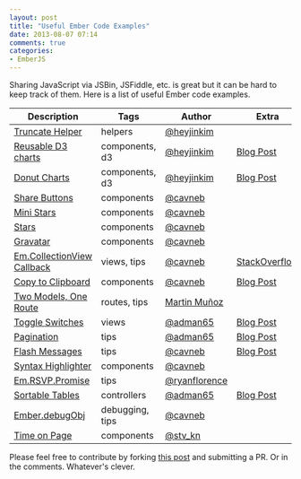 ```yaml
---
layout: post
title: "Useful Ember Code Examples"
date: 2013-08-07 07:14
comments: true
categories: 
- EmberJS
---
```


Sharing JavaScript via JSBin, JSFiddle, etc. is great but it can be hard to keep track of them. Here is a list of useful Ember code examples.

<table style="width: 100%; margin-bottom: 15px;">
  <thead>
    <tr>
      <th>Description</th>
      <th>Tags</th>
      <th>Author</th>
      <th>Extra</th>
    </tr>
  </thead>
  <tbody>
    <tr>
      <td><a href="http://jsbin.com/edunuh/1/edit">Truncate Helper</a></td>
      <td>helpers</td>
      <td><a href="https://twitter.com/heyjinkim">@heyjinkim</a></td>
      <td></td>
    </tr>
    <tr>
      <td><a href="http://jsbin.com/d3ember-barchart/13/edit">Reusable D3 charts</a></td>
      <td>components, d3</td>
      <td><a href="https://twitter.com/heyjinkim">@heyjinkim</a></td>
      <td><a href="http://heyjinjs.us/post/57158250642/reusable-d3-charts-with-ember-js-components">Blog Post</a></td>
    </tr>
    <tr>
      <td><a href="http://jsbin.com/donuts/1/edit">Donut Charts</a></td>
      <td>components, d3</td>
      <td><a href="https://twitter.com/heyjinkim">@heyjinkim</a></td>
      <td><a href="http://heyjinjs.us/post/57158250642/reusable-d3-charts-with-ember-js-components">Blog Post</a></td>
    </tr>
    <tr>
      <td><a href="http://jsbin.com/upogic/1/edit">Share Buttons</a></td>
      <td>components</td>
      <td><a href="https://twitter.com/cavneb">@cavneb</a></td>
      <td></td>
    </tr>
    <tr>
      <td><a href="http://jsbin.com/asogaq/1/edit">Mini Stars</a></td>
      <td>components</td>
      <td><a href="https://twitter.com/cavneb">@cavneb</a></td>
      <td></td>
    </tr>
    <tr>
      <td><a href="http://jsbin.com/enudur/6/edit">Stars</a></td>
      <td>components</td>
      <td><a href="https://twitter.com/cavneb">@cavneb</a></td>
      <td></td>
    </tr>
    <tr>
      <td><a href="http://plnkr.co/edit/QbhyrcXZ6LbGzVFfEzD4?p=preview">Gravatar</a></td>
      <td>components</td>
      <td><a href="https://twitter.com/cavneb">@cavneb</a></td>
      <td></td>
    </tr>
    <tr>
      <td><a href="http://jsbin.com/ehafun/2/edit">Em.CollectionView Callback</a></td>
      <td>views, tips</td>
      <td><a href="https://twitter.com/cavneb">@cavneb</a></td>
      <td><a href="http://stackoverflow.com/questions/16112035/emberjs-view-detect-if-all-children-views-have-been-rendered/16127198#16127198">StackOverflow</a></td>
    </tr>
    <tr>
      <td><a href="http://jsfiddle.net/cavneb/XbDEM/embedded/#JavaScript">Copy to Clipboard</a></td>
      <td>components</td>
      <td><a href="https://twitter.com/cavneb">@cavneb</a></td>
      <td><a href="http://coderberry.me/blog/2013/07/19/githubs-copy-to-clipboard-with-ember/">Blog Post</a></td>
    </tr>
    <tr>
      <td><a href="http://jsbin.com/ifuvow/3/edit">Two Models, One Route</a></td>
      <td>routes, tips</td>
      <td><a href="https://github.com/mmun">Martin Muñoz</a></td>
      <td></td>
    </tr>
    <tr>
      <td><a href="http://jsbin.com/omagiq/1/edit">Toggle Switches</a></td>
      <td>views</td>
      <td><a href="http://twitter.com/adman65/">@adman65</a></td>
      <td><a href="http://hawkins.io/2013/07/ember-toggle-switch/">Blog Post</a></td>
    </tr>
    <tr>
      <td><a href="http://jsbin.com/ijoqom/6/edit">Pagination</a></td>
      <td>tips</td>
      <td><a href="http://twitter.com/adman65/">@adman65</a></td>
      <td><a href="http://hawkins.io/2013/07/pagination-with-ember/">Blog Post</a></td>
    </tr>
    <tr>
      <td><a href="http://jsbin.com/olurim/5/edit">Flash Messages</a></td>
      <td>tips</td>
      <td><a href="https://twitter.com/cavneb">@cavneb</a></td>
      <td><a href="http://coderberry.me/blog/2013/06/20/using-flash-messages-with-emberjs/">Blog Post</a></td>
    </tr>
    <tr>
      <td><a href="http://jsbin.com/iMaj/1/edit">Syntax Highlighter</a></td>
      <td>components</td>
      <td><a href="https://twitter.com/cavneb">@cavneb</a></td>
      <td></td>
    </tr>
    <tr>
      <td><a href="http://jsbin.com/IkaS/1/edit">Em.RSVP.Promise</a></td>
      <td>tips</td>
      <td><a href="https://twitter.com/ryanflorence">@ryanflorence</a></td>
      <td></td>
    </tr>
    <tr>
      <td><a href="http://jsbin.com/iXih/1/edit">Sortable Tables</a></td>
      <td>controllers</td>
      <td><a href="https://twitter.com/adman65">@adman65</a></td>
      <td><a href="http://hawkins.io/2013/07/table-sorting-with-ember/">Blog Post</a></td>
    </tr>
    <tr>
      <td><a href="http://jsbin.com/IHIyEF/1/edit?html,js,output">Ember.debugObj</a></td>
      <td>debugging, tips</td>
      <td><a href="https://twitter.com/cavneb">@cavneb</a></td>
      <td></td>
    </tr>
    <tr>
      <td><a href="http://jsbin.com/EwUPUla/3/edit">Time on Page</a></td>
      <td>components</td>
      <td><a href="https://twitter.com/stv_kn">@stv_kn</a></td>
      <td></td>
    </tr>
  </tbody>
</table>

 Please feel free to contribute by forking [this post](https://github.com/cavneb/cavneb.github.io/blob/source/source/_posts/2013-08-07-useful-ember-code-examples.markdown) and submitting a PR. Or in the comments. Whatever's clever.